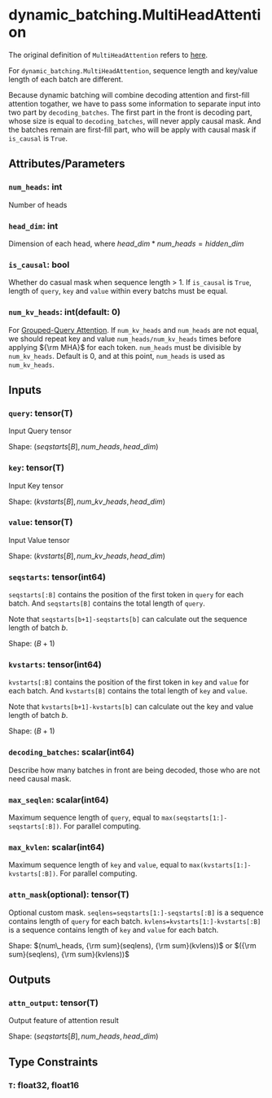 # dynamic_batching.MultiHeadAttention

The original definition of `MultiHeadAttention` refers to [here](../MultiHeadAttention.md).

For `dynamic_batching.MultiHeadAttention`, sequence length and key/value length of each batch are different.

Because dynamic batching will combine decoding attention and first-fill attention togather, we have to pass some information to separate input into two part by `decoding_batches`.
The first part in the front is decoding part, whose size is equal to `decoding_batches`, will never apply causal mask. And the batches remain are first-fill part, who will be apply with causal mask if `is_causal` is `True`.

## Attributes/Parameters

### `num_heads`: int

Number of heads

### `head_dim`: int

Dimension of each head, where $head\_dim * num\_heads = hidden\_dim$

### `is_causal`: bool

Whether do casual mask when sequence length > 1. If `is_causal` is `True`, length of `query`, `key` and `value` within every batchs must be equal.

### `num_kv_heads`: int(default: 0)

For [Grouped-Query Attention](https://arxiv.org/pdf/2305.13245.pdf). If `num_kv_heads` and `num_heads` are not equal, we should repeat key and value `num_heads/num_kv_heads` times before applying ${\rm MHA}$ for each token. `num_heads` must be divisible by `num_kv_heads`. Default is 0, and at this point, `num_heads` is used as `num_kv_heads`.

## Inputs

### `query`: tensor(T)

Input Query tensor

Shape: $(seqstarts[B], num\_heads, head\_dim)$
### `key`: tensor(T)

Input Key tensor

Shape: $(kvstarts[B], num\_kv\_heads, head\_dim)$

### `value`: tensor(T)

Input Value tensor

Shape: $(kvstarts[B], num\_kv\_heads, head\_dim)$

### `seqstarts`: tensor(int64)

`seqstarts[:B]` contains the position of the first token in `query` for each batch. And `seqstarts[B]` contains the total length of `query`.

Note that `seqstarts[b+1]-seqstarts[b]` can calculate out the sequence length of batch $b$.

Shape: $(B+1)$

### `kvstarts`: tensor(int64)

`kvstarts[:B]` contains the position of the first token in `key` and `value` for each batch. And `kvstarts[B]` contains the total length of `key` and `value`.

Note that `kvstarts[b+1]-kvstarts[b]` can calculate out the key and value length of batch $b$.

Shape: $(B+1)$

### `decoding_batches`: scalar(int64)

Describe how many batches in front are being decoded, those who are not need causal mask.

### `max_seqlen`: scalar(int64)

Maximum sequence length of `query`, equal to `max(seqstarts[1:]-seqstarts[:B])`. For parallel computing.

### `max_kvlen`: scalar(int64)

Maximum sequence length of `key` and `value`, equal to `max(kvstarts[1:]-kvstarts[:B])`. For parallel computing.

### `attn_mask`(optional): tensor(T)

Optional custom mask.
`seqlens=seqstarts[1:]-seqstarts[:B]` is a sequence contains length of `query` for each batch.
`kvlens=kvstarts[1:]-kvstarts[:B]` is a sequence contains length of `key` and `value` for each batch.

Shape: $(num\_heads, {\rm sum}(seqlens), {\rm sum}(kvlens))$ or $({\rm sum}(seqlens), {\rm sum}(kvlens))$

## Outputs

### `attn_output`: tensor(T)

Output feature of attention result

Shape: $(seqstarts[B], num\_heads, head\_dim)$

## Type Constraints

### `T`: float32, float16
